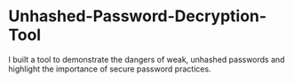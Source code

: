 # Unhashed-Password-Decryption-Tool
I built a tool to demonstrate the dangers of weak, unhashed passwords and highlight the importance of secure password practices.
